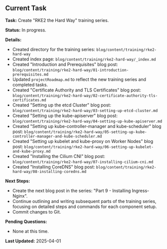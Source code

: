 ## Current Task

**Task:** Create "RKE2 the Hard Way" training series.

**Status:** In progress.

**Details:**

*   Created directory for the training series: `blog/content/training/rke2-hard-way`
*   Created index page: `blog/content/training/rke2-hard-way/_index.md`
*   Created "Introduction and Prerequisites" blog post: `blog/content/training/rke2-hard-way/01-introduction-prerequisites.md`
*   Updated `projectRoadmap.md` to reflect the new training series and completed tasks.
*   Created "Certificate Authority and TLS Certificates" blog post: `blog/content/training/rke2-hard-way/02-certificate-authority-tls-certificates.md`
*   Created "Setting up the etcd Cluster" blog post: `blog/content/training/rke2-hard-way/03-setting-up-etcd-cluster.md`
*   Created "Setting up the kube-apiserver" blog post: `blog/content/training/rke2-hard-way/04-setting-up-kube-apiserver.md`
*   Created "Setting up kube-controller-manager and kube-scheduler" blog post: `blog/content/training/rke2-hard-way/05-setting-up-kube-controller-manager-and-kube-scheduler.md`
*   Created "Setting up kubelet and kube-proxy on Worker Nodes" blog post: `blog/content/training/rke2-hard-way/06-setting-up-kubelet-and-kube-proxy.md`
*   Created "Installing the Cilium CNI" blog post: `blog/content/training/rke2-hard-way/07-installing-cilium-cni.md`
*   Created "Installing CoreDNS" blog post: `blog/content/training/rke2-hard-way/08-installing-coredns.md`

**Next Steps:**

*   Create the next blog post in the series: "Part 9 - Installing Ingress-Nginx".
*   Continue outlining and writing subsequent parts of the training series, focusing on detailed steps and commands for each component setup.
*   Commit changes to Git.

**Pending Questions:**

*   None at this time.

**Last Updated:** 2025-04-01
